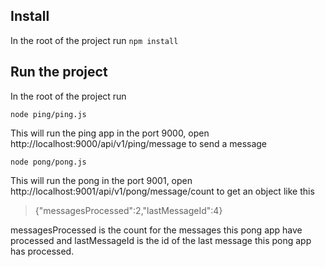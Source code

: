 ## Install
 In the root of the project run
 ``
 npm install
 ``

## Run the project

 In the root of the project run

 ``
 node ping/ping.js
 ``

This will run the ping app in the port 9000, open http://localhost:9000/api/v1/ping/message
 to send a message
 
 ```
 node pong/pong.js
 ```
 This will run the pong in the port 9001, open http://localhost:9001/api/v1/pong/message/count
 to get an object like this 

>{"messagesProcessed":2,"lastMessageId":4}

messagesProcessed is the count for the messages this pong app have processed and lastMessageId is the id of the last message this pong app has processed.